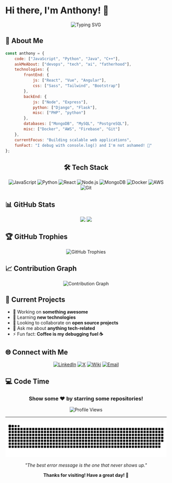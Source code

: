 # Hi there, I'm Anthony! 👋

<div align="center">
  
  ![Typing SVG](https://readme-typing-svg.herokuapp.com?font=Fira+Code&size=30&duration=3000&pause=1000&color=00D4FF&center=true&vCenter=true&multiline=true&width=600&height=100&lines=Full+Stack+Developer;Problem+Solver;Code+Enthusiast;Always+Learning+%F0%9F%9A%80)

</div>

## 🚀 About Me

```javascript
const anthony = {
    code: ["JavaScript", "Python", "Java", "C++"],
    askMeAbout: ["devops", "tech", "ai", "fatherhood"],
    technologies: {
        frontEnd: {
            js: ["React", "Vue", "Angular"],
            css: ["Sass", "Tailwind", "Bootstrap"]
        },
        backEnd: {
            js: ["Node", "Express"],
            python: ["Django", "Flask"],
            misc: ["PHP", "python"]
        },
        databases: ["MongoDB", "MySQL", "PostgreSQL"],
        misc: ["Docker", "AWS", "Firebase", "Git"]
    },
    currentFocus: "Building scalable web applications",
    funFact: "I debug with console.log() and I'm not ashamed! 🐛"
};
```


<div align="center">

## 🛠️ Tech Stack

![JavaScript](https://img.shields.io/badge/JavaScript-F7DF1E?style=for-the-badge&logo=javascript&logoColor=black)
![Python](https://img.shields.io/badge/Python-3776AB?style=for-the-badge&logo=python&logoColor=white)
![React](https://img.shields.io/badge/React-20232A?style=for-the-badge&logo=react&logoColor=61DAFB)
![Node.js](https://img.shields.io/badge/Node.js-43853D?style=for-the-badge&logo=node.js&logoColor=white)
![MongoDB](https://img.shields.io/badge/MongoDB-4EA94B?style=for-the-badge&logo=mongodb&logoColor=white)
![Docker](https://img.shields.io/badge/Docker-2496ED?style=for-the-badge&logo=docker&logoColor=white)
![AWS](https://img.shields.io/badge/AWS-232F3E?style=for-the-badge&logo=amazon-aws&logoColor=white)
![Git](https://img.shields.io/badge/Git-F05032?style=for-the-badge&logo=git&logoColor=white)

</div>

## 📊 GitHub Stats

<div align="center">
  <img height="180em" src="https://github-readme-stats.vercel.app/api?username=anthonyrussano&show_icons=true&theme=tokyonight&include_all_commits=true&count_private=true"/>
  <img height="180em" src="https://github-readme-stats.vercel.app/api/top-langs/?username=anthonyrussano&layout=compact&langs_count=8&theme=tokyonight"/>
</div>

## 🏆 GitHub Trophies

<div align="center">
  <img src="https://github-profile-trophy.vercel.app/?username=anthonyrussano&theme=tokyonight&row=1&column=7&margin-h=15&margin-w=5&no-bg=true" alt="GitHub Trophies" />
</div>

## 📈 Contribution Graph

<div align="center">
  <img src="https://github-readme-activity-graph.vercel.app/graph?username=anthonyrussano&bg_color=1a1b27&color=70a5fd&line=70a5fd&point=ff6e96&area=true&hide_border=true" alt="Contribution Graph" />
</div>

## 🎯 Current Projects

- 🔭 Working on **something awesome**
- 🌱 Learning **new technologies**
- 👯 Looking to collaborate on **open source projects**
- 💬 Ask me about **anything tech-related**
- ⚡ Fun fact: **Coffee is my debugging fuel ☕**

## 🌐 Connect with Me

<div align="center">

[![LinkedIn](https://img.shields.io/badge/LinkedIn-0077B5?style=for-the-badge&logo=linkedin&logoColor=white)](https://linkedin.com/in/anthonyrussano)
[![X](https://img.shields.io/badge/Twitter-1DA1F2?style=for-the-badge&logo=twitter&logoColor=white)](https://x.com/anthonyrussano)
[![Wiki](https://img.shields.io/badge/Portfolio-000000?style=for-the-badge&logo=About.me&logoColor=white)](https://anthonyrussano.com)
[![Email](https://img.shields.io/badge/Email-D14836?style=for-the-badge&logo=gmail&logoColor=white)](mailto:me@anthonyrussano.com)

</div>

## 💻 Code Time

<!--START_SECTION:waka-->
<!--END_SECTION:waka-->

<div align="center">

### Show some ❤️ by starring some repositories!

![Profile Views](https://komarev.com/ghpvc/?username=anthonyrussano&color=blue&style=flat)

</div>

---

<div align="center">
  <img src="https://raw.githubusercontent.com/platane/platane/output/github-contribution-grid-snake-dark.svg" alt="Snake animation" />
</div>

<div align="center">
  
*"The best error message is the one that never shows up."*

**Thanks for visiting! Have a great day! 🚀**

</div>
